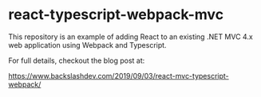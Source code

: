 # react-typescript-webpack-mvc

This repository is an example of adding React to an existing .NET MVC 4.x web application using Webpack and Typescript. 

For full details, checkout the blog post at:

https://www.backslashdev.com/2019/09/03/react-mvc-typescript-webpack/
